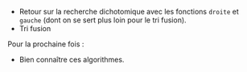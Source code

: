 * Retour sur la recherche dichotomique avec les fonctions
  `droite` et `gauche` (dont on se sert plus loin pour le tri fusion).
* Tri fusion

Pour la prochaine fois :

* Bien connaître ces algorithmes.
